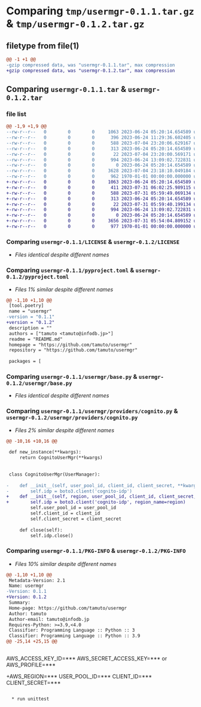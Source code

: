 # Comparing `tmp/usermgr-0.1.1.tar.gz` & `tmp/usermgr-0.1.2.tar.gz`

## filetype from file(1)

```diff
@@ -1 +1 @@
-gzip compressed data, was "usermgr-0.1.1.tar", max compression
+gzip compressed data, was "usermgr-0.1.2.tar", max compression
```

## Comparing `usermgr-0.1.1.tar` & `usermgr-0.1.2.tar`

### file list

```diff
@@ -1,9 +1,9 @@
--rw-r--r--   0        0        0     1063 2023-06-24 05:20:14.654589 usermgr-0.1.1/LICENSE
--rw-r--r--   0        0        0      396 2023-06-24 11:29:36.602405 usermgr-0.1.1/README.md
--rw-r--r--   0        0        0      588 2023-07-04 23:20:06.629167 usermgr-0.1.1/pyproject.toml
--rw-r--r--   0        0        0      313 2023-06-24 05:20:14.654589 usermgr-0.1.1/usermgr/Factory.py
--rw-r--r--   0        0        0       22 2023-07-04 23:20:00.569171 usermgr-0.1.1/usermgr/__init__.py
--rw-r--r--   0        0        0      994 2023-06-24 13:09:02.722831 usermgr-0.1.1/usermgr/base.py
--rw-r--r--   0        0        0        0 2023-06-24 05:20:14.654589 usermgr-0.1.1/usermgr/providers/__init__.py
--rw-r--r--   0        0        0     3628 2023-07-04 23:18:10.049184 usermgr-0.1.1/usermgr/providers/cognito.py
--rw-r--r--   0        0        0      962 1970-01-01 00:00:00.000000 usermgr-0.1.1/PKG-INFO
+-rw-r--r--   0        0        0     1063 2023-06-24 05:20:14.654589 usermgr-0.1.2/LICENSE
+-rw-r--r--   0        0        0      411 2023-07-31 06:02:25.989115 usermgr-0.1.2/README.md
+-rw-r--r--   0        0        0      588 2023-07-31 05:59:49.069134 usermgr-0.1.2/pyproject.toml
+-rw-r--r--   0        0        0      313 2023-06-24 05:20:14.654589 usermgr-0.1.2/usermgr/Factory.py
+-rw-r--r--   0        0        0       22 2023-07-31 05:59:40.199134 usermgr-0.1.2/usermgr/__init__.py
+-rw-r--r--   0        0        0      994 2023-06-24 13:09:02.722831 usermgr-0.1.2/usermgr/base.py
+-rw-r--r--   0        0        0        0 2023-06-24 05:20:14.654589 usermgr-0.1.2/usermgr/providers/__init__.py
+-rw-r--r--   0        0        0     3656 2023-07-31 05:54:04.809152 usermgr-0.1.2/usermgr/providers/cognito.py
+-rw-r--r--   0        0        0      977 1970-01-01 00:00:00.000000 usermgr-0.1.2/PKG-INFO
```

### Comparing `usermgr-0.1.1/LICENSE` & `usermgr-0.1.2/LICENSE`

 * *Files identical despite different names*

### Comparing `usermgr-0.1.1/pyproject.toml` & `usermgr-0.1.2/pyproject.toml`

 * *Files 1% similar despite different names*

```diff
@@ -1,10 +1,10 @@
 [tool.poetry]
 name = "usermgr"
-version = "0.1.1"
+version = "0.1.2"
 description = ""
 authors = ["tamuto <tamuto@infodb.jp>"]
 readme = "README.md"
 homepage = "https://github.com/tamuto/usermgr"
 repository = "https://github.com/tamuto/usermgr"
 
 packages = [
```

### Comparing `usermgr-0.1.1/usermgr/base.py` & `usermgr-0.1.2/usermgr/base.py`

 * *Files identical despite different names*

### Comparing `usermgr-0.1.1/usermgr/providers/cognito.py` & `usermgr-0.1.2/usermgr/providers/cognito.py`

 * *Files 2% similar despite different names*

```diff
@@ -10,16 +10,16 @@
 
 def new_instance(**kwargs):
     return CognitoUserMgr(**kwargs)
 
 
 class CognitoUserMgr(UserManager):
 
-    def __init__(self, user_pool_id, client_id, client_secret, **kwargs):
-        self.idp = boto3.client('cognito-idp')
+    def __init__(self, region, user_pool_id, client_id, client_secret, **kwargs):
+        self.idp = boto3.client('cognito-idp', region_name=region)
         self.user_pool_id = user_pool_id
         self.client_id = client_id
         self.client_secret = client_secret
 
     def close(self):
         self.idp.close()
```

### Comparing `usermgr-0.1.1/PKG-INFO` & `usermgr-0.1.2/PKG-INFO`

 * *Files 10% similar despite different names*

```diff
@@ -1,10 +1,10 @@
 Metadata-Version: 2.1
 Name: usermgr
-Version: 0.1.1
+Version: 0.1.2
 Summary: 
 Home-page: https://github.com/tamuto/usermgr
 Author: tamuto
 Author-email: tamuto@infodb.jp
 Requires-Python: >=3.9,<4.0
 Classifier: Programming Language :: Python :: 3
 Classifier: Programming Language :: Python :: 3.9
@@ -25,14 +25,15 @@
 
 ```
 AWS_ACCESS_KEY_ID=***
 AWS_SECRET_ACCESS_KEY=***
 or
 AWS_PROFILE=***
 
+AWS_REGION=***
 USER_POOL_ID=***
 CLIENT_ID=***
 CLIENT_SECRET=***
 ```
 
   * run unittest
```

